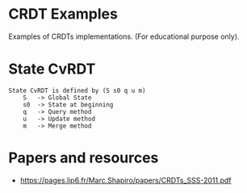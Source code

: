 # CRDT Examples
Examples of CRDTs implementations. (For educational purpose only).


# State CvRDT
    State CvRDT is defined by (S s0 q u m)
        S   -> Global State
        s0  -> State at beginning
        q   -> Query method
        u   -> Update method
        m   -> Merge method


# Papers and resources
- https://pages.lip6.fr/Marc.Shapiro/papers/CRDTs_SSS-2011.pdf
